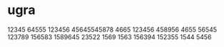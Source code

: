 # ugra
12345
64555
123456
45645545878
4665
123456
458956
4655
56545
123789
156583
1589645
23522
1569
1563
156394
152355
1544
5456

